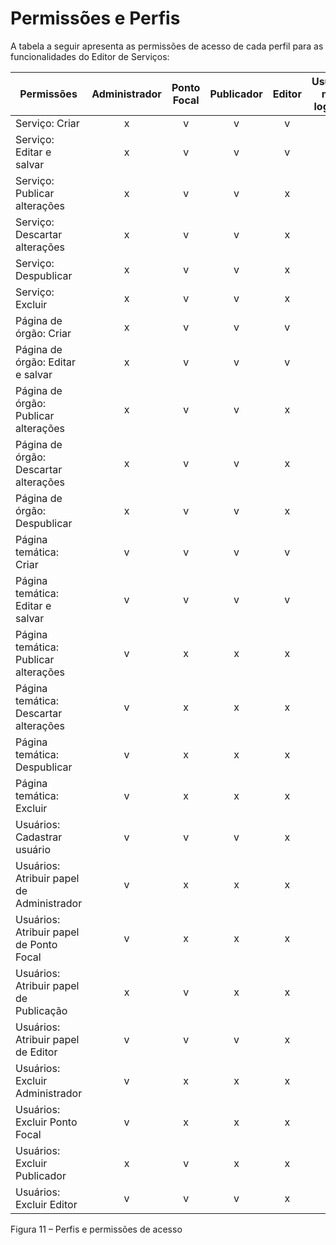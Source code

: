 # Permissões e Perfis

A tabela a seguir apresenta as permissões de acesso de cada perfil para as funcionalidades do Editor de Serviços:  

| Permissões | Administrador | Ponto Focal | Publicador | Editor | Usuário não logado |
| -- | :--: | :--: | :--: | :--: | :--: |
| Serviço: Criar | x | v | v | v | x |
| Serviço: Editar e salvar | x | v | v | v | v |
| Serviço: Publicar alterações | x | v | v | x | x |
| Serviço: Descartar alterações | x | v | v | x | x |
| Serviço: Despublicar | x | v | v | x | x |
| Serviço: Excluir | x | v | v | x | x |
| Página de órgão: Criar | x | v | v | v | x |
| Página de órgão: Editar e salvar | x | v | v | v | x |
| Página de órgão: Publicar alterações | x | v | v | x | x |
| Página de órgão: Descartar alterações | x | v | v | x | x |
| Página de órgão: Despublicar | x | v | v | x | x |
| Página temática: Criar | v | v | v | v | x |
| Página temática: Editar e salvar | v | v | v | v | x |
| Página temática: Publicar alterações | v | x | x | x | x |
| Página temática: Descartar alterações | v | x | x | x | x |
| Página temática: Despublicar | v | x | x | x | x |
| Página temática: Excluir | v | x | x | x | x |
| Usuários: Cadastrar usuário | v | v | v | x | x |
| Usuários: Atribuir papel de Administrador | v | x | x | x | x |
| Usuários: Atribuir papel de Ponto Focal | v | x | x | x | x |
| Usuários: Atribuir papel de Publicação | x | v | x | x | x |
| Usuários: Atribuir papel de Editor | v | v | v | x | x |
| Usuários: Excluir Administrador | v | x | x | x | x |
| Usuários: Excluir Ponto Focal | v | x | x | x | x |
| Usuários: Excluir Publicador | x | v | x | x | x |
| Usuários: Excluir Editor | v | v | v | x | x |

Figura 11 – Perfis e permissões de acesso